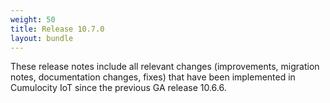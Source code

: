 ```yaml
---
weight: 50
title: Release 10.7.0 
layout: bundle
---
```


These release notes include all relevant changes (improvements, migration notes, documentation changes, fixes) that have been implemented in Cumulocity IoT since the previous GA release 10.6.6.
